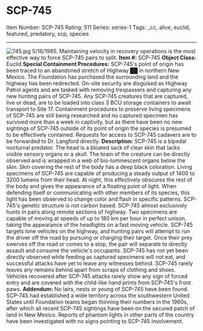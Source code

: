 # SCP-745
Item Number: SCP-745
Rating: 511
Series: series-1
Tags: _cc, alive, euclid, featured, predatory, scp, species

---

![745.jpg](https://scp-wiki.wdfiles.com/local--files/scp-745/745.jpg)
5/16/1985. Maintaining velocity in recovery operations is the most effective way to force SCP-745 pairs to split.
**Item #:** SCP-745
**Object Class:** Euclid
**Special Containment Procedures:** SCP-745's point of origin has been traced to an abandoned stretch of Highway ██ in northern New Mexico. The Foundation has purchased the surrounding land and the highway has been redirected. On-site security are disguised as Highway Patrol agents and are tasked with removing trespassers and capturing any new hunting pairs of SCP-745. Any SCP-745 creatures that are captured, live or dead, are to be loaded into class 3 BCU storage containers to await transport to Site 17. Containment procedures to preserve living specimens of SCP-745 are still being researched and no captured specimen has survived more than a week in captivity, but as there have been no new sightings of SCP-745 outside of its point of origin the species is presumed to be effectively contained. Requests for access to SCP-745 cadavers are to be forwarded to Dr. Langford directly.
**Description:** SCP-745 is a bipedal nocturnal predator. The head is a bloated sack of clear skin that lacks visible sensory organs or a skull. The brain of the creature can be directly observed and is wrapped in a web of bio-luminescent organs below the skin. Skin covering the rest of the body has a deep black coloration. Living specimens of SCP-745 are capable of producing a steady output of 1400 to 3200 lumens from their head. At night, this effectively obscures the rest of the body and gives the appearance of a floating point of light. When defending itself or communicating with other members of its species, this light has been observed to change color and flash in specific patterns. SCP-745's genetic structure is not carbon based.
SCP-745 almost exclusively hunts in pairs along remote sections of highway. Two specimens are capable of moving at speeds of up to 180 km per hour in perfect unison, taking the appearance of the headlights on a fast moving vehicle. SCP-745 targets lone vehicles on the highway, and hunting pairs will attempt to run the driver off the road by pursuing or charging their target. Once their prey swerves off the road or comes to a stop, the pair will separate to directly assault and consume the vehicle's occupants. SCP-745 has not yet been directly observed while feeding as captured specimens will not eat, and successful attacks have yet to leave any witnesses behind. SCP-745 rarely leaves any remains behind apart from scraps of clothing and shoes. Vehicles recovered after SCP-745 attacks rarely show any sign of forced entry and are covered with the child-like hand prints from SCP-745's front paws.
**Addendum:** No lairs, nests or young of SCP-745 have been found. SCP-745 had established a wide territory across the southwestern United States until Foundation teams began thinning their numbers in the 1960s, after which all recent SCP-745 sightings have been on the secured patch of land in New Mexico. Reports of phantom lights in other parts of the country have been investigated with no signs pointing to SCP-745 involvement.